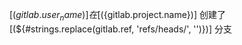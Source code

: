 [(${gitlab.user_name})] 在 [(${gitlab.project.name})] 创建了 [(${#strings.replace(gitlab.ref, 'refs/heads/', '')})] 分支